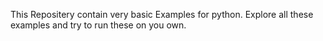 This Repositery contain very basic Examples for python.
Explore all these examples and try to run these on you own.

